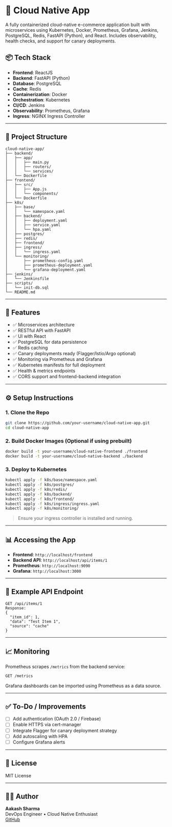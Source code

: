 
# 🛒 Cloud Native App

A fully containerized cloud-native e-commerce application built with microservices using Kubernetes, Docker, Prometheus, Grafana, Jenkins, PostgreSQL, Redis, FastAPI (Python), and React. Includes observability, health checks, and support for canary deployments.

## 📦 Tech Stack

- **Frontend**: ReactJS
- **Backend**: FastAPI (Python)
- **Database**: PostgreSQL
- **Cache**: Redis
- **Containerization**: Docker
- **Orchestration**: Kubernetes
- **CI/CD**: Jenkins
- **Observability**: Prometheus, Grafana
- **Ingress**: NGINX Ingress Controller

---

## 📁 Project Structure

```
cloud-native-app/
├── backend/
│   ├── app/
│   │   ├── main.py
│   │   ├── routers/
│   │   └── services/
│   └── Dockerfile
├── frontend/
│   ├── src/
│   │   ├── App.js
│   │   └── components/
│   └── Dockerfile
├── k8s/
│   ├── base/
│   │   └── namespace.yaml
│   ├── backend/
│   │   ├── deployment.yaml
│   │   ├── service.yaml
│   │   └── hpa.yaml
│   ├── postgres/
│   ├── redis/
│   ├── frontend/
│   ├── ingress/
│   │   └── ingress.yaml
│   └── monitoring/
│       ├── prometheus-config.yaml
│       ├── prometheus-deployment.yaml
│       └── grafana-deployment.yaml
├── jenkins/
│   └── Jenkinsfile
├── scripts/
│   └── init-db.sql
└── README.md
```

---

## 🚀 Features

- ✅ Microservices architecture
- ✅ RESTful API with FastAPI
- ✅ UI with React
- ✅ PostgreSQL for data persistence
- ✅ Redis caching
- ✅ Canary deployments ready (Flagger/Istio/Argo optional)
- ✅ Monitoring via Prometheus and Grafana
- ✅ Kubernetes manifests for full deployment
- ✅ Health & metrics endpoints
- ✅ CORS support and frontend-backend integration

---

## ⚙️ Setup Instructions

### 1. Clone the Repo
```bash
git clone https://github.com/your-username/cloud-native-app.git
cd cloud-native-app
```

### 2. Build Docker Images (Optional if using prebuilt)
```bash
docker build -t your-username/cloud-native-frontend ./frontend
docker build -t your-username/cloud-native-backend ./backend
```

### 3. Deploy to Kubernetes
```bash
kubectl apply -f k8s/base/namespace.yaml
kubectl apply -f k8s/postgres/
kubectl apply -f k8s/redis/
kubectl apply -f k8s/backend/
kubectl apply -f k8s/frontend/
kubectl apply -f k8s/ingress/ingress.yaml
kubectl apply -f k8s/monitoring/
```

> Ensure your ingress controller is installed and running.

---

## 📊 Accessing the App

- **Frontend**: `http://localhost/frontend`
- **Backend API**: `http://localhost/api/items/1`
- **Prometheus**: `http://localhost:9090`
- **Grafana**: `http://localhost:3000`

---

## 🧪 Example API Endpoint

```http
GET /api/items/1
Response:
{
  "item_id": 1,
  "data": "Test Item 1",
  "source": "cache"
}
```

---

## 📈 Monitoring

Prometheus scrapes `/metrics` from the backend service:
```bash
GET /metrics
```

Grafana dashboards can be imported using Prometheus as a data source.

---

## ✅ To-Do / Improvements

- [ ] Add authentication (OAuth 2.0 / Firebase)
- [ ] Enable HTTPS via cert-manager
- [ ] Integrate Flagger for canary deployment strategy
- [ ] Add autoscaling with HPA
- [ ] Configure Grafana alerts

---

## 📄 License

MIT License

---

## 👨‍💻 Author

**Aakash Sharma**  
DevOps Engineer • Cloud Native Enthusiast  
[GitHub](https://github.com/sharmaaakash170)
